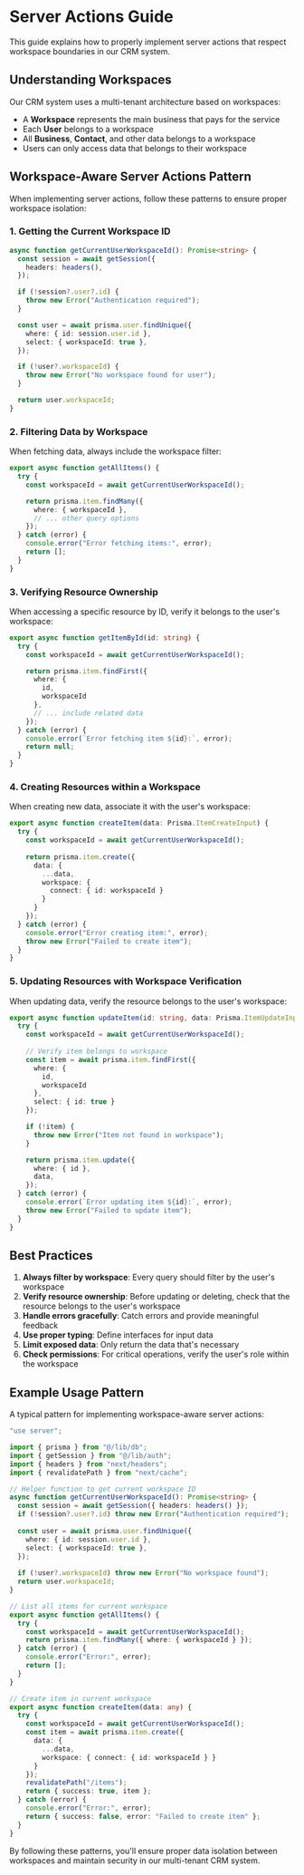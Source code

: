 # Server Actions Guide

This guide explains how to properly implement server actions that respect workspace boundaries in our CRM system.

## Understanding Workspaces

Our CRM system uses a multi-tenant architecture based on workspaces:

- A **Workspace** represents the main business that pays for the service
- Each **User** belongs to a workspace
- All **Business**, **Contact**, and other data belongs to a workspace
- Users can only access data that belongs to their workspace

## Workspace-Aware Server Actions Pattern

When implementing server actions, follow these patterns to ensure proper workspace isolation:

### 1. Getting the Current Workspace ID

```typescript
async function getCurrentUserWorkspaceId(): Promise<string> {
  const session = await getSession({
    headers: headers(),
  });

  if (!session?.user?.id) {
    throw new Error("Authentication required");
  }

  const user = await prisma.user.findUnique({
    where: { id: session.user.id },
    select: { workspaceId: true },
  });

  if (!user?.workspaceId) {
    throw new Error("No workspace found for user");
  }

  return user.workspaceId;
}
```

### 2. Filtering Data by Workspace

When fetching data, always include the workspace filter:

```typescript
export async function getAllItems() {
  try {
    const workspaceId = await getCurrentUserWorkspaceId();

    return prisma.item.findMany({
      where: { workspaceId },
      // ... other query options
    });
  } catch (error) {
    console.error("Error fetching items:", error);
    return [];
  }
}
```

### 3. Verifying Resource Ownership

When accessing a specific resource by ID, verify it belongs to the user's workspace:

```typescript
export async function getItemById(id: string) {
  try {
    const workspaceId = await getCurrentUserWorkspaceId();

    return prisma.item.findFirst({
      where: { 
        id,
        workspaceId 
      },
      // ... include related data
    });
  } catch (error) {
    console.error(`Error fetching item ${id}:`, error);
    return null;
  }
}
```

### 4. Creating Resources within a Workspace

When creating new data, associate it with the user's workspace:

```typescript
export async function createItem(data: Prisma.ItemCreateInput) {
  try {
    const workspaceId = await getCurrentUserWorkspaceId();
    
    return prisma.item.create({
      data: {
        ...data,
        workspace: {
          connect: { id: workspaceId }
        }
      }
    });
  } catch (error) {
    console.error("Error creating item:", error);
    throw new Error("Failed to create item");
  }
}
```

### 5. Updating Resources with Workspace Verification

When updating data, verify the resource belongs to the user's workspace:

```typescript
export async function updateItem(id: string, data: Prisma.ItemUpdateInput) {
  try {
    const workspaceId = await getCurrentUserWorkspaceId();
    
    // Verify item belongs to workspace
    const item = await prisma.item.findFirst({
      where: { 
        id,
        workspaceId 
      },
      select: { id: true }
    });

    if (!item) {
      throw new Error("Item not found in workspace");
    }

    return prisma.item.update({
      where: { id },
      data,
    });
  } catch (error) {
    console.error(`Error updating item ${id}:`, error);
    throw new Error("Failed to update item");
  }
}
```

## Best Practices

1. **Always filter by workspace**: Every query should filter by the user's workspace
2. **Verify resource ownership**: Before updating or deleting, check that the resource belongs to the user's workspace
3. **Handle errors gracefully**: Catch errors and provide meaningful feedback
4. **Use proper typing**: Define interfaces for input data
5. **Limit exposed data**: Only return the data that's necessary
6. **Check permissions**: For critical operations, verify the user's role within the workspace

## Example Usage Pattern

A typical pattern for implementing workspace-aware server actions:

```typescript
"use server";

import { prisma } from "@/lib/db";
import { getSession } from "@/lib/auth";
import { headers } from "next/headers";
import { revalidatePath } from "next/cache";

// Helper function to get current workspace ID
async function getCurrentUserWorkspaceId(): Promise<string> {
  const session = await getSession({ headers: headers() });
  if (!session?.user?.id) throw new Error("Authentication required");
  
  const user = await prisma.user.findUnique({
    where: { id: session.user.id },
    select: { workspaceId: true },
  });
  
  if (!user?.workspaceId) throw new Error("No workspace found");
  return user.workspaceId;
}

// List all items for current workspace
export async function getAllItems() {
  try {
    const workspaceId = await getCurrentUserWorkspaceId();
    return prisma.item.findMany({ where: { workspaceId } });
  } catch (error) {
    console.error("Error:", error);
    return [];
  }
}

// Create item in current workspace
export async function createItem(data: any) {
  try {
    const workspaceId = await getCurrentUserWorkspaceId();
    const item = await prisma.item.create({
      data: {
        ...data,
        workspace: { connect: { id: workspaceId } }
      }
    });
    revalidatePath("/items");
    return { success: true, item };
  } catch (error) {
    console.error("Error:", error);
    return { success: false, error: "Failed to create item" };
  }
}
```

By following these patterns, you'll ensure proper data isolation between workspaces and maintain security in our multi-tenant CRM system. 